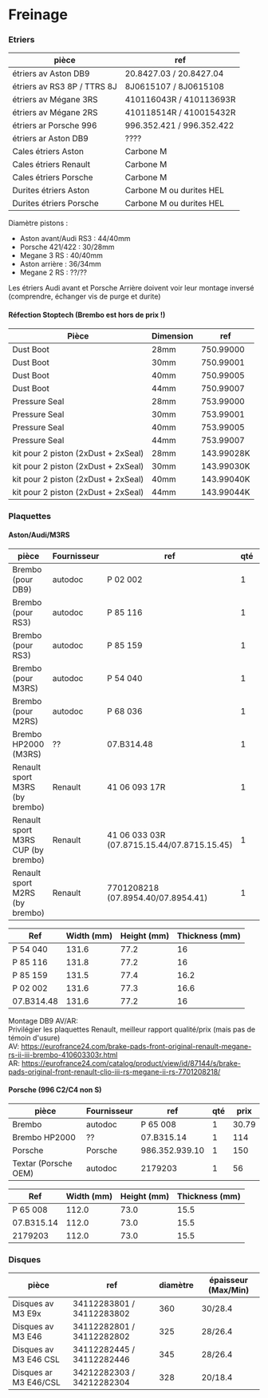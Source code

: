 # Freinage

### Etriers

| pièce | ref |
|-------|----|
| étriers av Aston DB9 | 20.8427.03 / 20.8427.04 |
| étriers av RS3 8P / TTRS 8J | 8J0615107 / 8J0615108 |
| étriers av Mégane 3RS | 410116043R / 410113693R |
| étriers av Mégane 2RS | 410118514R / 410015432R  |
| étriers ar Porsche 996 | 996.352.421 / 996.352.422 |
| étriers ar Aston DB9 | ???? |
| Cales étriers Aston | Carbone M |
| Cales étriers Renault | Carbone M |
| Cales étriers Porsche | Carbone M |
| Durites étriers Aston | Carbone M ou durites HEL |
| Durites étriers Porsche | Carbone M ou durites HEL |

Diamètre pistons :
- Aston avant/Audi RS3 : 44/40mm
- Porsche 421/422 : 30/28mm
- Megane 3 RS : 40/40mm
- Aston arrière : 36/34mm
- Megane 2 RS : ??/??

Les étriers Audi avant et Porsche Arrière doivent voir leur montage inversé (comprendre, échanger vis de purge et durite)

#### Réfection Stoptech (Brembo est hors de prix !)

| Pièce | Dimension | ref |
|-------|-----------|-----|
| Dust Boot | 28mm | 750.99000 |
| Dust Boot | 30mm | 750.99001 |
| Dust Boot | 40mm | 750.99005 |
| Dust Boot | 44mm | 750.99007 |
| Pressure Seal | 28mm | 753.99000 |
| Pressure Seal | 30mm | 753.99001 |
| Pressure Seal | 40mm | 753.99005 |
| Pressure Seal | 44mm | 753.99007 |
| kit pour 2 piston (2xDust + 2xSeal) | 28mm | 143.99028K |
| kit pour 2 piston (2xDust + 2xSeal) | 30mm | 143.99030K |
| kit pour 2 piston (2xDust + 2xSeal) | 40mm | 143.99040K |
| kit pour 2 piston (2xDust + 2xSeal) | 44mm | 143.99044K |

### Plaquettes

#### Aston/Audi/M3RS

| pièce | Fournisseur | ref | qté | prix |
|-------|-------------|-----|-----|------|
| Brembo (pour DB9) | autodoc | P 02 002 | 1 | 117 |
| Brembo (pour RS3) | autodoc | P 85 116 | 1 | 89 |
| Brembo (pour RS3) | autodoc | P 85 159 | 1 | 103 |
| Brembo (pour M3RS) | autodoc | P 54 040 | 1 | 27 |
| Brembo (pour M2RS) | autodoc | P 68 036 | 1 | 36 |
| Brembo HP2000 (M3RS) | ?? | 07.B314.48 | 1 | 133 |
| Renault sport M3RS (by brembo) | Renault | 41 06 093 17R | 1 | 90 |
| Renault sport M3RS CUP  (by brembo) | Renault | 41 06 033 03R (07.8715.15.44/07.8715.15.45)  | 1 | 100 |
| Renault sport M2RS (by brembo) | Renault |  7701208218 (07.8954.40/07.8954.41) | 1 | 67 |

| Ref | Width (mm) | Height (mm) | Thickness (mm) |
|-----|------------|-------------|----------------|
| P 54 040 | 131.6 | 77.2 | 16 |
| P 85 116 | 131.8 | 77.2 | 16 |
| P 85 159 | 131.5 | 77.4 | 16.2 |
| P 02 002 | 131.6 | 77.3 | 16.6 |
| 07.B314.48 | 131.6 | 77.2 | 16 |

Montage DB9 AV/AR:  
Privilégier les plaquettes Renault, meilleur rapport qualité/prix (mais pas de témoin d'usure)  
AV: https://eurofrance24.com/brake-pads-front-original-renault-megane-rs-ii-iii-brembo-410603303r.html  
AR: https://eurofrance24.com/catalog/product/view/id/87144/s/brake-pads-original-front-renault-clio-iii-rs-megane-ii-rs-7701208218/

#### Porsche (996 C2/C4 non S)

| pièce | Fournisseur | ref | qté | prix |
|-------|-------|-----|-----|------|
| Brembo | autodoc | P 65 008 | 1 | 30.79 |
| Brembo HP2000 | ?? | 07.B315.14 | 1 | 114 |
| Porsche | Porsche | 986.352.939.10 | 1 | 150 |
| Textar (Porsche OEM) | autodoc | 2179203 | 1 | 56 |

| Ref | Width (mm) | Height (mm) | Thickness (mm) |
|-----|------------|-------------|----------------|
| P 65 008 | 112.0 | 73.0 | 15.5 |
| 07.B315.14 | 112.0 | 73.0 | 15.5 |
| 2179203 | 112.0 | 73.0 | 15.5 |

### Disques

| pièce | ref | diamètre | épaisseur (Max/Min) |
|-------|-----|----------|---------------------|
| Disques av M3 E9x | 34112283801 / 34112283802 | 360 | 30/28.4 |
| Disques av M3 E46 | 34112282801 / 34112282802 | 325 | 28/26.4 |
| Disques av M3 E46 CSL | 34112282445 / 34112282446	| 345 | 28/26.4 |
| Disques ar M3 E46/CSL | 34212282303 / 34212282304 | 328 | 20/18.4 |

